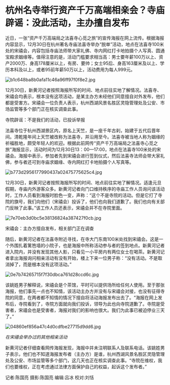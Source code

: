 # 杭州名寺举行资产千万高端相亲会？寺庙辟谣：没此活动，主办擅自发布

近日，一张“资产千万高端局之法喜寺心觅之旅”的宣传海报在网上流传。根据海报内容显示，12月30日在杭州著名寺庙法喜寺举办“脱单”活动，地点在法喜寺100米处的宋禧会，内容包括寺庙法师带大家礼佛、寺内网红打卡地拍摄个人写真、圆通宝殿求姻缘等。值得注意的是，活动门槛要求相当高：男士要年薪100万以上、资产2000万、身高178厘米以上，有房、要帅；女士95后、身高163厘米及以上、学历本科及以上，或者95前年薪50万以上，活动费用为每人999元。

![b1c648ba8b0afa11c46a96ff97f0f8e2.jpg](https://raw.githubusercontent.com/qqhsx/qqnews_image/main/2023/12/31/杭州名寺举行资产千万高端相亲会？寺庙辟谣：没此活动，主办擅自发布/b1c648ba8b0afa11c46a96ff97f0f8e2.jpg)

12月30日，新黄河记者按照海报所写的时间、地点前往实地了解情况。法喜寺、宋禧会均表示，根本没有这项活动，是某主办方未经他们同意擅自对外发布，他们都是受害方。宋禧会一位负责人表示，杭州西湖风景名胜区灵隐管理处及公安、市场监管等多个部门正在核实调查此事。

寺院辟谣：不是我们的活动，已投诉举报

法喜寺位于杭州西湖景区内，原名上天竺，是一座千年古刹，始建于五代后晋年间。清乾隆年间上天竺被改称为法喜寺，并沿用至今。法喜寺被当地人称为姻缘的祈福胜地，颇受年轻人的欢迎。根据此前网传“资产千万高端局之法喜寺心觅之旅”海报显示，活动时间为12月30日13：00—17:00，地点在法喜寺100米处的宋禧会。海报中表示，参加者先到宋禧会进行签到仪式，然后法喜寺法师会带大家礼佛，参与者还可到寺庙求姻缘、寺内网红打卡地拍摄个人写真等。

![b773d2956177990437a02475775625c4.jpg](https://raw.githubusercontent.com/qqhsx/qqnews_image/main/2023/12/31/杭州名寺举行资产千万高端相亲会？寺庙辟谣：没此活动，主办擅自发布/b773d2956177990437a02475775625c4.jpg)

12月30日，新黄河记者按照海报所写的时间、地点前往实地了解情况。适逢元旦假期，寺庙内外游客众多。新黄河记者向门口维持秩序的寺庙工作人员询问该活动时，工作人员看到海报时脸色一变，声称：“这个不是寺院的活动。但是它打了寺院的旗号，我们向他们（宋禧会）投诉了，他们也向我们道歉了。我们也向有关部门反映了此事。”该工作人员还表示，宋禧会并不在寺院里面。

![7e70eb3d0bc5e38136824a387427f0cb.jpg](https://raw.githubusercontent.com/qqhsx/qqnews_image/main/2023/12/31/杭州名寺举行资产千万高端相亲会？寺庙辟谣：没此活动，主办擅自发布/7e70eb3d0bc5e38136824a387427f0cb.jpg)

宋禧会：主办方擅自发布，相关部门正在调查

随后，新黄河记者在法喜寺附近寻找，在寺大门东南100米处找到宋禧会。这是一个外围扎着篱笆墙的小院子，也是海报中所称活动参与者的签到地点。新黄河记者进入院内，并没有发现其他人影，只看见一小平房内有两位女士在喝茶。新黄河记者拿出海报询问相亲活动有没有开始，楼上下来一位男子称：“没有活动。不是取消掉了，而是根本没有这项活动。”

![0e7b74265715f7f30dbca761d28ccd6c.jpg](https://raw.githubusercontent.com/qqhsx/qqnews_image/main/2023/12/31/杭州名寺举行资产千万高端相亲会？寺庙辟谣：没此活动，主办擅自发布/0e7b74265715f7f30dbca761d28ccd6c.jpg)

该姚姓男子解释说，宋禧会是个茶馆，平时可以提供场所给任何人使用。至于那张海报，他们事先一点也不知情，该活动主办方并没有与宋禧会对接，也没有征得寺院的同意，在两者都不知情的情况下擅自将活动海报发布出去了。“海报在网上发布后，寺院看到了，寺院方面就向我们投诉，领导为此也向寺院道歉了。寺院是受害者，宋禧会也是受害者，海报对我们的影响也很大。我们为此事已被迫停业三天了。”

![04860ef856a47c4d0cdfbe27715d9dd6.jpg](https://raw.githubusercontent.com/qqhsx/qqnews_image/main/2023/12/31/杭州名寺举行资产千万高端相亲会？寺庙辟谣：没此活动，主办擅自发布/04860ef856a47c4d0cdfbe27715d9dd6.jpg)

_在宋禧会举办过的其他相亲活动_

新黄河记者仔细查看网传海报发现，海报中并未注明联系人及联系电话。该姚姓男子表示，他们也不知道海报发布者（主办方）是谁，杭州西湖风景名胜区灵隐管理处及公安、市场监管等多个部门，这几天也正在核实调查此事。“寺院在维权，我们也要维权，正在考虑通过法律方面保护自己的权益，起诉这个发布者。”

记者:陈国亮 摄影:陈国亮 编辑:吕冰 校对:刘恬

